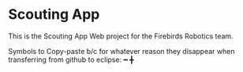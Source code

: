 # Scouting App
This is the Scouting App Web project for the Firebirds Robotics team.


Symbols to Copy-paste b/c for whatever reason they disappear when transferring from github to eclipse:
━ ╋
